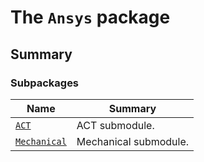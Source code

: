 # The `Ansys` package

<a id="summary"></a>

## Summary

### Subpackages

| Name | Summary |
|------------------------------------------------------------------------------------|-----------------------|
| [`ACT`](ACT/index.md#module-ansys.mechanical.stubs.Ansys.ACT)                      | ACT submodule.        |
| [`Mechanical`](Mechanical/index.md#module-ansys.mechanical.stubs.Ansys.Mechanical) | Mechanical submodule. |
